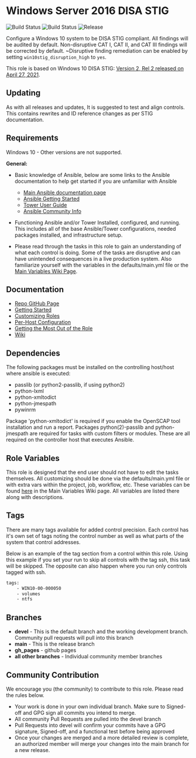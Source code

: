 Windows Server 2016 DISA STIG
=========

![Build Status](https://img.shields.io/github/workflow/status/ansible-lockdown/Windows-10-STIG/CommunityToDevel?label=Devel%20Build%20Status&style=plastic)
![Build Status](https://img.shields.io/github/workflow/status/ansible-lockdown/Windows-10-STIG/DevelToMain?label=Main%20Build%20Status&style=plastic)
![Release](https://img.shields.io/github/v/release/ansible-lockdown/Windows-10-STIG?style=plastic)

Configure a Windows 10 system to be DISA STIG compliant. All findings will be audited by default. Non-disruptive CAT I, CAT II, and CAT III findings will be corrected by default. ~Disruptive finding remediation can be enabled by setting `win10stig_disruption_high` to `yes`.

This role is based on Windows 10 DISA STIG: [Version 2, Rel 2 released on April 27, 2021](https://dl.dod.cyber.mil/wp-content/uploads/stigs/zip/U_MS_Windows_10_V2R2_STIG.zip).

Updating
--------

As with all releases and updates, It is suggested to test and align controls.
This contains rewrites and ID reference changes as per STIG documentation.

Requirements
------------

Windows 10 - Other versions are not supported.

**General:**

- Basic knowledge of Ansible, below are some links to the Ansible documentation to help get started if you are unfamiliar with Ansible

  - [Main Ansible documentation page](https://docs.ansible.com)
  - [Ansible Getting Started](https://docs.ansible.com/ansible/latest/user_guide/intro_getting_started.html)
  - [Tower User Guide](https://docs.ansible.com/ansible-tower/latest/html/userguide/index.html)
  - [Ansible Community Info](https://docs.ansible.com/ansible/latest/community/index.html)
- Functioning Ansible and/or Tower Installed, configured, and running. This includes all of the base Ansible/Tower configurations, needed packages installed, and infrastructure setup.
- Please read through the tasks in this role to gain an understanding of what each control is doing. Some of the tasks are disruptive and can have unintended consequences in a live production system. Also familiarize yourself with the variables in the defaults/main.yml file or the [Main Variables Wiki Page](https://github.com/ansible-lockdown/Windows-10-STIG/wiki/Main-Variables).

Documentation
-------------

- [Repo GitHub Page](https://ansible-lockdown.github.io/RHEL8-STIG/)
- [Getting Started](https://www.lockdownenterprise.com/docs/getting-started-with-lockdown)
- [Customizing Roles](https://www.lockdownenterprise.com/docs/customizing-lockdown-enterprise)
- [Per-Host Configuration](https://www.lockdownenterprise.com/docs/per-host-lockdown-enterprise-configuration)
- [Getting the Most Out of the Role](https://www.lockdownenterprise.com/docs/get-the-most-out-of-lockdown-enterprise)
- [Wiki](https://github.com/ansible-lockdown/Windows-10-STIG/wiki)

Dependencies
------------

The following packages must be installed on the controlling host/host where ansible is executed:

- passlib (or python2-passlib, if using python2)
- python-lxml
- python-xmltodict
- python-jmespath
- pywinrm

Package 'python-xmltodict' is required if you enable the OpenSCAP tool installation and run a report. Packages python(2)-passlib and python-jmespath are required for tasks with custom filters or modules. These are all required on the controller host that executes Ansible.

Role Variables
--------------

This role is designed that the end user should not have to edit the tasks themselves. All customizing should be done via the defaults/main.yml file or with extra vars within the project, job, workflow, etc. These variables can be found [here](https://github.com/ansible-lockdown/Windows-10-STIG/wiki/Main-Variables) in the Main Variables Wiki page. All variables are listed there along with descriptions.


Tags
----

There are many tags available for added control precision. Each control has it's own set of tags noting the control number as well as what parts of the system that control addresses.

Below is an example of the tag section from a control within this role. Using this example if you set your run to skip all controls with the tag ssh, this task will be skipped. The
opposite can also happen where you run only controls tagged with ssh.

```sh
tags:
    - WIN10-00-000050
    - volumes
    - ntfs
```

Branches
-------

- **devel** - This is the default branch and the working development branch. Community pull requests will pull into this branch
- **main** - This is the release branch
- **gh_pages** - github pages
- **all other branches** - Individual community member branches

Community Contribution
----------------------

We encourage you (the community) to contribute to this role. Please read the rules below.

- Your work is done in your own individual branch. Make sure to Signed-off and GPG sign all commits you intend to merge.
- All community Pull Requests are pulled into the devel branch
- Pull Requests into devel will confirm your commits have a GPG signature, Signed-off, and a functional test before being approved
- Once your changes are merged and a more detailed review is complete, an authorized member will merge your changes into the main branch for a new release.